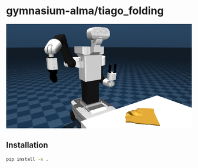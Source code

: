 # gymnasium-alma/tiago_folding

![assets/gymnasium_playground_TiagoFolding-v0.png](assets/tiago-folding-env-init.png)

## Installation

```bash
pip install -e .
```

## 
